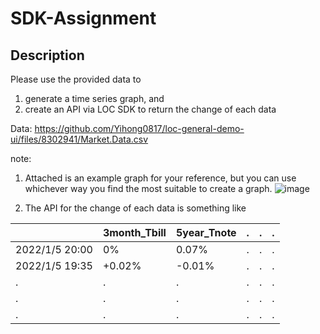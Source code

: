 # SDK-Assignment

## Description
Please use the provided data to 
1. generate a time series graph, and
2. create an API via LOC SDK to return the change of each data

Data: https://github.com/Yihong0817/loc-general-demo-ui/files/8302941/Market.Data.csv

note:
1. Attached is an example graph for your reference, but you can use whichever way you find the most suitable to create a graph.
![image](https://user-images.githubusercontent.com/94586133/158966554-2ca99c5e-54d6-4009-9442-93c2d322e5ab.png)

2. The API for the change of each data is something like       
       
| | 3month_Tbill | 5year_Tnote | . | . |. |
| -------- | -------- | -------- |  -------- |   -------- |   -------- | 
|2022/1/5 20:00     | 0%      | 0.07% | . | . |. |
|2022/1/5 19:35    |  +0.02%     |  -0.01% | . | . |. |
|.   | .     | . | . | . |. |
|.   | .     | . | . | . |. |
|.   | .     | . | . | . |. |
